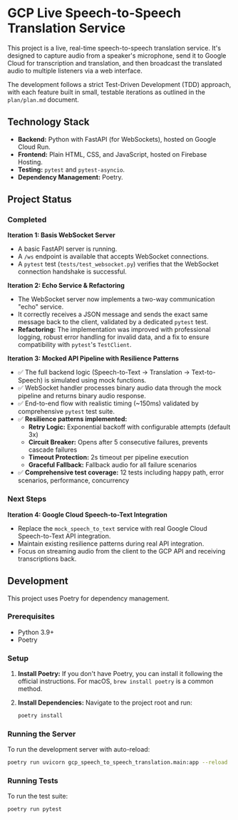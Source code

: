 # GCP Live Speech-to-Speech Translation Service

This project is a live, real-time speech-to-speech translation service. It's designed to capture audio from a speaker's microphone, send it to Google Cloud for transcription and translation, and then broadcast the translated audio to multiple listeners via a web interface.

The development follows a strict Test-Driven Development (TDD) approach, with each feature built in small, testable iterations as outlined in the `plan/plan.md` document.

## Technology Stack

*   **Backend:** Python with FastAPI (for WebSockets), hosted on Google Cloud Run.
*   **Frontend:** Plain HTML, CSS, and JavaScript, hosted on Firebase Hosting.
*   **Testing:** `pytest` and `pytest-asyncio`.
*   **Dependency Management:** Poetry.

## Project Status

### Completed
**Iteration 1: Basis WebSocket Server**

*   A basic FastAPI server is running.
*   A `/ws` endpoint is available that accepts WebSocket connections.
*   A `pytest` test (`tests/test_websocket.py`) verifies that the WebSocket connection handshake is successful.

**Iteration 2: Echo Service & Refactoring**

*   The WebSocket server now implements a two-way communication "echo" service.
*   It correctly receives a JSON message and sends the exact same message back to the client, validated by a dedicated `pytest` test.
*   **Refactoring:** The implementation was improved with professional logging, robust error handling for invalid data, and a fix to ensure compatibility with `pytest`'s `TestClient`.

**Iteration 3: Mocked API Pipeline with Resilience Patterns**

*   ✅ The full backend logic (Speech-to-Text -> Translation -> Text-to-Speech) is simulated using mock functions.
*   ✅ WebSocket handler processes binary audio data through the mock pipeline and returns binary audio response.
*   ✅ End-to-end flow with realistic timing (~150ms) validated by comprehensive `pytest` test suite.
*   ✅ **Resilience patterns implemented:**
    *   **Retry Logic:** Exponential backoff with configurable attempts (default 3x)
    *   **Circuit Breaker:** Opens after 5 consecutive failures, prevents cascade failures
    *   **Timeout Protection:** 2s timeout per pipeline execution
    *   **Graceful Fallback:** Fallback audio for all failure scenarios
*   ✅ **Comprehensive test coverage:** 12 tests including happy path, error scenarios, performance, concurrency

### Next Steps
**Iteration 4: Google Cloud Speech-to-Text Integration**

*   Replace the `mock_speech_to_text` service with real Google Cloud Speech-to-Text API integration.
*   Maintain existing resilience patterns during real API integration.
*   Focus on streaming audio from the client to the GCP API and receiving transcriptions back.

## Development

This project uses Poetry for dependency management.

### Prerequisites

*   Python 3.9+
*   Poetry

### Setup

1.  **Install Poetry:**
    If you don't have Poetry, you can install it following the official instructions. For macOS, `brew install poetry` is a common method.

2.  **Install Dependencies:**
    Navigate to the project root and run:
    ```bash
    poetry install
    ```

### Running the Server

To run the development server with auto-reload:

```bash
poetry run uvicorn gcp_speech_to_speech_translation.main:app --reload
```

### Running Tests

To run the test suite:

```bash
poetry run pytest
```